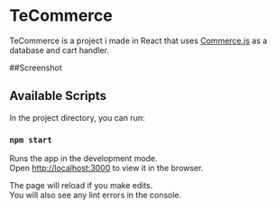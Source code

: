 # TeCommerce

TeCommerce is a project i made in React that uses [Commerce.js](https://commercejs.com/) as a database and cart handler.

##Screenshot

## Available Scripts

In the project directory, you can run:

### `npm start`

Runs the app in the development mode.\
Open [http://localhost:3000](http://localhost:3000) to view it in the browser.

The page will reload if you make edits.\
You will also see any lint errors in the console.
